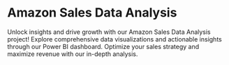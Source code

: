 # Amazon Sales Data Analysis

Unlock insights and drive growth with our Amazon Sales Data Analysis project! Explore comprehensive data visualizations and actionable insights through our Power BI dashboard. Optimize your sales strategy and maximize revenue with our in-depth analysis.
